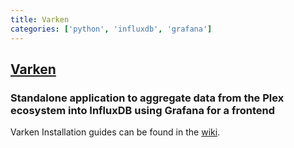 ```yaml
---
title: Varken
categories: ['python', 'influxdb', 'grafana']
---
```

## [Varken](https://github.com/Boerderij/Varken)

### Standalone application to aggregate data from the Plex ecosystem into InfluxDB using Grafana for a frontend

Varken Installation guides can be found in the [wiki](https://wiki.cajun.pro/books/varken/chapter/installation).
